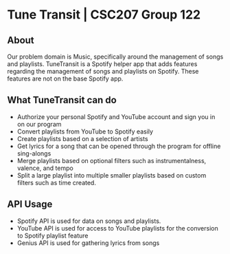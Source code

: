 # Tune Transit | CSC207 Group 122

## About
Our problem domain is Music, specifically around the management of songs and playlists. TuneTransit is a Spotify helper app that adds features regarding the management of songs and playlists on Spotify. These features are not on the base Spotify app. 

## What TuneTransit can do
* Authorize your personal Spotify and YouTube account and sign you in on our program
* Convert playlists from YouTube to Spotify easily
* Create playlists based on a selection of artists
* Get lyrics for a song that can be opened through the program for offline sing-alongs
* Merge playlists based on optional filters such as instrumentalness, valence, and tempo
* Split a large playlist into multiple smaller playlists based on custom filters such as time created.

## API Usage
* Spotify API is used for data on songs and playlists.
* YouTube API is used for access to YouTube playlists for the conversion to Spotify playlist feature
* Genius API is used for gathering lyrics from songs
